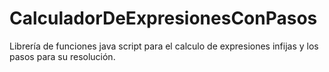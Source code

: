 # CalculadorDeExpresionesConPasos
Librería de funciones java script para el calculo de expresiones infijas y los pasos para su resolución.
